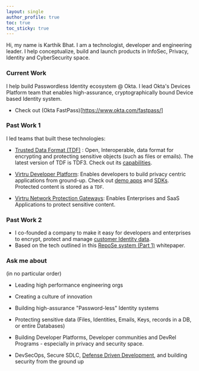 ```yaml
---
layout: single
author_profile: true
toc: true
toc_sticky: true
---
```


Hi, my name is Karthik Bhat. I am a technologist, developer and engineering leader. I help conceptualize, build and launch products in InfoSec, Privacy, Identity and CyberSecurity space. 

### Current Work
I help build Passwordless Identity ecosystem @ Okta. I lead Okta's Devices Platform team that enables high-assurance, cryptographically bound Device based Identity system.

* Check out (Okta FastPass)[https://www.okta.com/fastpass/]

### Past Work 1
I led teams that built these technologies:

* [Trusted Data Format (TDF)](https://github.com/virtru/tdf3-spec) : Open, Interoperable, data format for encrypting and protecting sensitive objects (such as files or emails). The latest version of TDF is TDF3. Check out its [capabilities](https://github.com/virtru/tdf3-spec#features-and-capabilities).

* [Virtru Developer Platform](https://developer.virtru.com): Enables developers to build privacy centric applications from ground-up. Check out [demo apps](https://developer.virtru.com/docs/demo) and [SDKs](https://developer.virtru.com/docs/sdk). Protected content is stored as a `TDF`.

* [Virtru Network Protection Gateways](https://www.virtru.com/saas-application-encryption/): Enables Enterprises and SaaS Applications to protect sensitive content. 


### Past Work 2

* I co-founded a company to make it easy for developers and enterprises to encrypt, protect and manage [customer Identity data](https://www.linkedin.com/pulse/world-needs-encrypted-identity-manager-now-karthik-bhat/).
* Based on the tech outlined in this [RepoSe system (Part 1)](https://github.com/karthikbhat/RepoSe/blob/master/RepoSe_Paper.pdf) whitepaper. 


### Ask me about
(in no particular order) 

* Leading high performance engineering orgs

* Creating a culture of innovation

* Building high-assurance "Password-less" Identity systems

* Protecting sensitive data (Files, Identities, Emails, Keys, records in a DB, or entire Databases) 

* Building Developer Platforms, Developer communities and DevRel Programs - especially in privacy and security space.

* DevSecOps, Secure SDLC, [Defense Driven Development](https://www.slideshare.net/KarthikBhat17/software-development-in-the-age-of-breaches), and building security from the ground up


